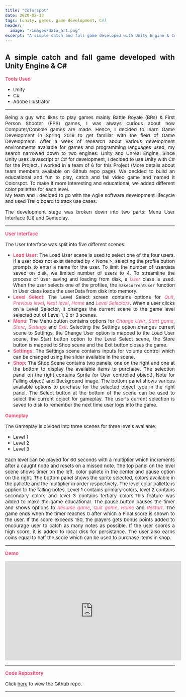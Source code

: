 ```yaml
---
title: "Colorspot"
date: 2020-02-13
tags: [unity, games, game development, C#]
header:
  image: "/images/data_art.png"
excerpt: "A simple catch and fall game developed with Unity Engine & C#"
---
```


<style>
b {
    color: #f25278;
}

i {
    color: #f25278;
}

body {
    text-align: justify;
    font-size: 15px;
}
</style>

## A simple catch and fall game developed with Unity Engine & C#

<b>Tools Used</b>
<ul>
    <li>Unity</li>
    <li>C#</li>
    <li>Adobe Illustrator</li>
</ul>

---

Being a guy who likes to play games mainly Battle Royale (BRs) & First Person Shooter (FPS) games, 
I was always curious about how Computer/Console games are made. 
Hence, I decided to learn Game Development in Spring 2019 to get familiar with the field of Game Development. 
After a week of research about various development environments available for 
games and programming languages used, my search narrowed down to two engines: 
Unity and Unreal Engine. 
Since Unity uses Javascript or C# for development, I decided to use Unity with C# for the Project. 
I worked in a team of 6 for this Project (More details about team members available on Github repo page). We decided to build an educational and fun to play, catch and fall video game and named it Colorspot. To make it more interesting and educational, we added different color pallettes for each level.  
My team and I decided to go with the Agile software development lifecycle and used Trello board to track use cases.

The development stage was broken down into two parts: Menu User Interface (UI) and Gameplay.

---

<b> User Interface</b>

The User Interface was split into five different scenes: 
<ul>
    <li>
        <b>Load User</b>: The Load User scene is used to select one of the four users. If a user does not exist denoted by < None >, selecting the profile button prompts to enter a name for the user. To limit the number of userdata saved on disk, we limited number of users to 4. To streamline the process of user saving and loading from disk, a <i>User</i> class is used. When the user selects one of the profiles, the <code>makecurrentuser</code> function in User class loads the userData from disk into memory.
    </li>
    <li>
        <b>Level Select</b>: The Level Select screen contains options for <i>Quit</i>, <i>Previous level</i>, <i>Next level</i>, <i>Home</i> and <i>Level Selectors</i>. When a user clicks on a Level Selector, it changes the current scene to the game level selected out of Level 1, 2 or 3 scenes.
        <!-- add youtube video snippet here showing the select level scene, same for other scenes--> 
    </li>
    <li>
        <b>Menu</b>: The Menu button contains options for <i>Change User</i>, <i>Start game</i>, <i>Store</i>, <i>Settings</i> and <i>Exit</i>. Selecting the Settings option changes current scene to Settings, the Change User option is mapped to the Load User scene, the Start button option to the Level Select scene, the Store button is mapped to Shop scene and the Exit button closes the game.
    </li>
    <li>
        <b>Settings</b>: The Settings scene contains inputs for volume control which can be changed using the slider available in the scene.
    </li>
    <li>
        <b>Shop</b>: The Shop Scene contains two panels; one on the right and one at the bottom to display the available items to purchase. The selection panel on the right contains Sprite (or User controlled object), Note (or Falling object) and Background image. The bottom panel shows various available options to purchase for the selected object type in the right panel. The Select button at the bottom of the scene can be used to select the current object for gameplay. The user's current selection is saved to disk to remember the next time user logs into the game.
    </li>
</ul>

<b>Gameplay</b>

The Gameplay is divided into three scenes for three levels available:
<ul>
    <li>Level 1</li>
    <li>Level 2</li>
    <li>Level 3</li>
</ul>
Each level can be played for 60 seconds with a multiplier which increments after a caught node and resets on a missed note. The top panel on the level scene shows timer on the left, color pallete in the center and pause option on the right. The bottom panel shows the sprite selected, colors available in the pallette and the multiplier in order respectively. The level color pallette is applied to the falling notes. Level 1 contains primary colors, level 2 contains secondary colors and level 3 contains tertiary colors.This feature was added to make the game educational. The pause button pauses the timer and shows options to <i>Resume game</i>, <i>Quit game</i>, <i>Home</i> and <i>Restart</i>. The game ends when the timer reaches 0 after which a Final score is shown to the user. If the score exceeds 150, the players gets bonus points added to encourage user to catch as many notes as possible. If the user scores a high score, it is added to local disk for persistance. The user also earns coins equal to half the score which can be used to purchase items in shop.

---

<b>Demo</b>

<iframe width="560" height="315" src="https://www.youtube.com/embed/CNAdpm5gDwc" frameborder="0" allow="accelerometer; autoplay; encrypted-media; gyroscope; picture-in-picture" allowfullscreen></iframe>

---

<b>Code Repository</b>

Click <a href="https://github.com/kasim95/Unity_Colorspot" target="_blank">here</a> to view the Github repo.

---

